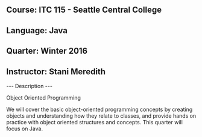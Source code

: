 ## Course:   ITC 115 - Seattle Central College
## Language: Java
## Quarter: Winter 2016
## Instructor: Stani Meredith

--- Description ---

Object Oriented Programming

We will cover the basic object-oriented programming concepts by creating objects and understanding how they relate to classes, and provide hands on practice with object oriented structures and concepts. This quarter will focus on Java.
